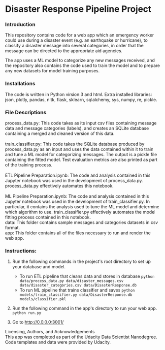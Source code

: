 # Disaster Response Pipeline Project

### Introduction<br>
This repository contains code for a web app which an emergency worker could use during a disaster event (e.g. an earthquake or hurricane), to classify a disaster message into several categories, in order that the message can be directed to the appropriate aid agencies.

The app uses a ML model to categorize any new messages received, and the repository also contains the code used to train the model and to prepare any new datasets for model training purposes.

### Installations<br>
The code is written in Python virsion 3 and html. Extra installed libraries: json, plotly, pandas, nltk, flask, sklearn, sqlalchemy, sys, numpy, re, pickle.

### File Descriptions<br>
process_data.py: This code takes as its input csv files containing message data and message categories (labels), and creates an SQLite database containing a merged and cleaned version of this data.<br>
<br>
train_classifier.py: This code takes the SQLite database produced by process_data.py as an input and uses the data contained within it to train and tune a ML model for categorizing messages. The output is a pickle file containing the fitted model. Test evaluation metrics are also printed as part of the training process.<br>
<br>
ETL Pipeline Preparation.ipynb: The code and analysis contained in this Jupyter notebook was used in the development of process_data.py. process_data.py effectively automates this notebook.<br>
<br>
ML Pipeline Preparation.ipynb: The code and analysis contained in this Jupyter notebook was used in the development of train_classifier.py. In particular, it contains the analysis used to tune the ML model and determine which algorithm to use. train_classifier.py effectively automates the model fitting process contained in this notebook.<br>
data: This folder contains sample messages and categories datasets in csv format.<br>
app: This folder contains all of the files necessary to run and render the web app.<br>

### Instructions:
1. Run the following commands in the project's root directory to set up your database and model.

    - To run ETL pipeline that cleans data and stores in database
        `python data/process_data.py data/disaster_messages.csv data/disaster_categories.csv data/DisasterResponse.db`
    - To run ML pipeline that trains classifier and saves
        `python models/train_classifier.py data/DisasterResponse.db models/classifier.pkl`

2. Run the following command in the app's directory to run your web app.
    `python run.py`

3. Go to http://0.0.0.0:3001/<br>

Licensing, Authors, and Acknowledgements<br>
This app was completed as part of the Udacity Data Scientist Nanodegree. Code templates and data were provided by Udacity.<br>




